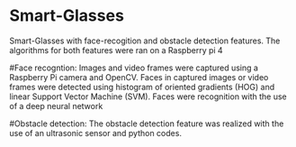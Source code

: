 # Smart-Glasses
Smart-Glasses with face-recogition and obstacle detection features.
The algorithms for both features were ran on a Raspberry pi 4

#Face recogntion:
Images and video frames were captured using a Raspberry Pi camera and OpenCV.
Faces in captured images or video frames were detected using histogram of oriented gradients (HOG) and linear Support Vector Machine (SVM).
Faces were recognition with the use of a deep neural network

#Obstacle detection:
The obstacle detection feature was realized with the use of an ultrasonic sensor and python codes. 
